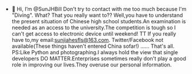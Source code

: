 - 👋 Hi, I’m @SunJHBill
Don't try to contact with me too much because I'm "Diving".
What?
That you really want to??
Well,you have to understand the present situation of Chinese high school students.An examination is needed as an access
to the university.The competition is tough so I can't get access to electronic device until weekend! TT
If you really have to,my email:sunjiahesfls@163.com.  Twitter/Facebook not available(These things haven't entered China sofar!)
......
That's all.
PS:Like Python and photographing.I always hold the view that single developers DO MATTER.Enterprises sometimes
  really don't play a good role in improving our lives.They overuse our personal information.
<!---
SunJHBill/SunJHBill is a ✨ special ✨ repository because its `README.md` (this file) appears on your GitHub profile.
You can click the Preview link to take a look at your changes.
--->
